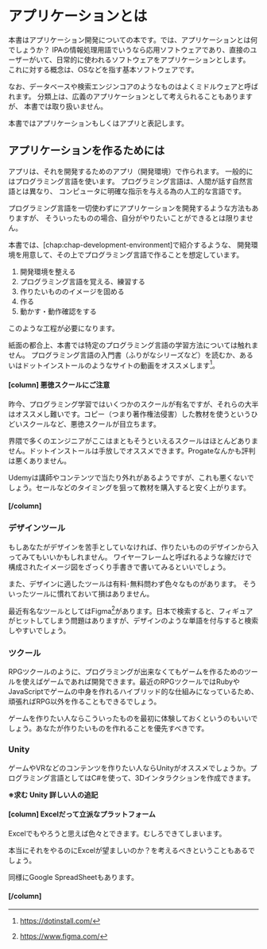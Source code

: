 # アプリケーションとは

本書はアプリケーション開発についての本です。では、アプリケーションとは何でしょうか？
IPAの情報処理用語でいうなら応用ソフトウェアであり、直接のユーザーがいて、日常的に使われるソフトウェアをアプリケーションとします。
これに対する概念は、OSなどを指す基本ソフトウェアです。

なお、データベースや検索エンジンコアのようなものはよくミドルウェアと呼ばれます。
分類上は、広義のアプリケーションとして考えられることもありますが、
本書では取り扱いません。

本書ではアプリケーションもしくはアプリと表記します。

## アプリケーションを作るためには

アプリは、それを開発するためのアプリ（開発環境）で作られます。
一般的にはプログラミング言語を使います。
プログラミング言語は、人間が話す自然言語とは異なり、
コンピュータに明確な指示を与える為の人工的な言語です。

プログラミング言語を一切使わずにアプリケーションを開発するような方法もありますが、
そういったものの場合、自分がやりたいことができるとは限りません。

本書では、[chap:chap-development-environment]で紹介するような、
開発環境を用意して、その上でプログラミング言語で作ることを想定しています。

1. 開発環境を整える
2. プログラミング言語を覚える、練習する
3. 作りたいもののイメージを固める
4. 作る
5. 動かす・動作確認をする

このような工程が必要になります。

紙面の都合上、本書では特定のプログラミング言語の学習方法については触れません。
プログラミング言語の入門書（ふりがなシリーズなど）を読むか、あるいはドットインストールのようなサイトの動画をオススメします[^dot-install]。

[^dot-install]: https://dotinstall.com/

#### [column] 悪徳スクールにご注意

昨今、プログラミング学習ではいくつかのスクールが有名ですが、それらの大半はオススメし難いです。コピー（つまり著作権法侵害）した教材を使うというひどいスクールなど、悪徳スクールが目立ちます。

界隈で多くのエンジニアがここはまともそうといえるスクールはほとんどありません。ドットインストールは手放しでオススメできます。Progateなんかも評判は悪くありません。

Udemyは講師やコンテンツで当たり外れがあるようですが、これも悪くないでしょう。セールなどのタイミングを狙って教材を購入すると安く上がります。

#### [/column]

### デザインツール

もしあなたがデザインを苦手としていなければ、作りたいもののデザインから入ってみてもいいかもしれません。
ワイヤーフレームと呼ばれるような線だけで構成されたイメージ図をざっくり手書きで書いてみるといいでしょう。

また、デザインに適したツールは有料･無料問わず色々なものがあります。
そういったツールに慣れておいて損はありません。

最近有名なツールとしてはFigma[^figma-url]があります。日本で検索すると、フィギュアがヒットしてしまう問題はありますが、デザインのような単語を付与すると検索しやすいでしょう。

[^figma-url]: https://www.figma.com/

### ツクール

RPGツクールのように、プログラミングが出来なくてもゲームを作るためのツールを使えばゲームであれば開発できます。最近のRPGツクールではRubyやJavaScriptでゲームの中身を作れるハイブリッド的な仕組みになっているため、頑張ればRPG以外を作ることもできるでしょう。

ゲームを作りたい人ならこういったものを最初に体験しておくというのもいいでしょう。あなたが作りたいものを作れることを優先すべきです。

### Unity

ゲームやVRなどのコンテンツを作りたい人ならUnityがオススメでしょうか。プログラミング言語としてはC#を使って、3Dインタラクションを作成できます。

**※求む Unity 詳しい人の追記**

#### [column] Excelだって立派なプラットフォーム

Excelでもやろうと思えば色々とできます。むしろできてしまいます。

本当にそれをやるのにExcelが望ましいのか？を考えるべきということもあるでしょう。

同様にGoogle SpreadSheetもあります。

#### [/column]

